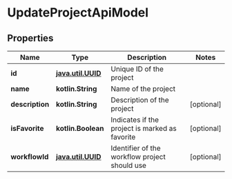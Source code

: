 
# UpdateProjectApiModel

## Properties
| Name | Type | Description | Notes |
| ------------ | ------------- | ------------- | ------------- |
| **id** | [**java.util.UUID**](java.util.UUID.md) | Unique ID of the project |  |
| **name** | **kotlin.String** | Name of the project |  |
| **description** | **kotlin.String** | Description of the project |  [optional] |
| **isFavorite** | **kotlin.Boolean** | Indicates if the project is marked as favorite |  [optional] |
| **workflowId** | [**java.util.UUID**](java.util.UUID.md) | Identifier of the workflow project should use |  [optional] |



